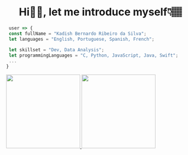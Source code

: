 <h1 align="center"> &nbsp;Hi👋🏽, let me introduce myself👇🏽 </h1>

```JavaScript
 user => {
 const fullName = "Kadish Bernardo Ribeiro da Silva";
 let languages = "English, Portuguese, Spanish, French";
 
 let skillset = "Dev, Data Analysis";
 let programmingLanguages = "C, Python, JavaScript, Java, Swift";
 ...
}
```

<a href="https://github.com/Kadish-Bernardo/github-stats">
  <img height=200 src="https://github-readme-stats.vercel.app/api?username=Kadish-Bernardo&theme=ambient_gradient" />
</a>
<a href="https://github.com/Kadish-Bernardo/github-top-langs">
  <img height=200 src="https://github-readme-stats.vercel.app/api/top-langs?username=Kadish-Bernardo&layout=compact&theme=ambient_gradient" />
</a>
